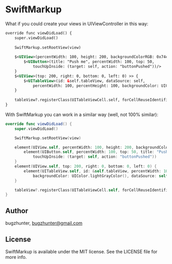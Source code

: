# SwiftMarkup

What if you could create your views in UIViewController in this way:
```xml
override func viewDidLoad() {
    super.viewDidLoad()
        
    SwiftMarkup.setRootView(view)
    
    $<UIView>(percentWidth: 100, height: 200, backgroundColorRGB: 0x74c2e1) >> {
        $<UIButton>(title: "Push me", percentWidth: 100, top: 50,
            touchUpInside: (target: self, action: "buttonPushed"))/>
    }
    $<UIView>(top: 200, right: 0, bottom: 0, left: 0) >> {
        $<UITableView>(id: &self.tableView, dataSource: self,
            percentWidth: 100, percentHeight: 100, backgroundColor: UIColor.lightGrayColor())/>
    }
    
    tableView?.registerClass(UITableViewCell.self, forCellReuseIdentifier: "defaultCell")
}
```

With SwiftMarkup you can work in a similar way (well, not 100% similar):
```swift
override func viewDidLoad() {
    super.viewDidLoad()

    SwiftMarkup.setRootView(view)

    element(UIView.self, percentWidth: 100, height: 200, backgroundColorRGB: 0x74c2e1) {
        element(UIButton.self, percentWidth: 100, top: 50, title: "Push me",
            touchUpInside: (target: self, action: "buttonPushed"))
    }
    element(UIView.self, top: 200, right: 0, bottom: 0, left: 0) {
        element(UITableView.self, id: &self.tableView, percentWidth: 100, percentHeight: 100, 
            backgroundColor: UIColor.lightGrayColor(), dataSource: self)
    }

    tableView?.registerClass(UITableViewCell.self, forCellReuseIdentifier: "defaultCell")
}
```

## Author

bugzhunter, bugzhunter@gmail.com

## License

SwiftMarkup is available under the MIT license. See the LICENSE file for more info.
